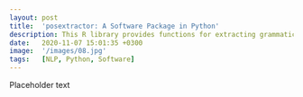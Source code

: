 ```yaml
---
layout: post
title:  'posextractor: A Software Package in Python'
description: This R library provides functions for extracting grammatical subject-verb-object (SVO) and subject-verb-adjective complement (SVA) triples from text. This linguistically improved algorithm has significantly higher precision and recall measures than existing methods. 
date:   2020-11-07 15:01:35 +0300
image:  '/images/08.jpg'
tags:   [NLP, Python, Software]
---
```

Placeholder text